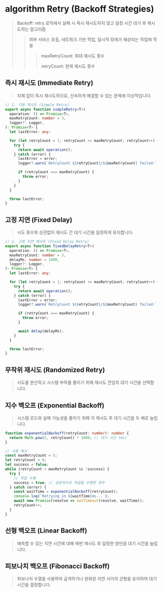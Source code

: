 # algorithm Retry (Backoff Strategies)

> Backoff: retry 로직에서 실패 시 즉시 재시도하지 않고 일정 시간 대기 후 재시도하는 알고리즘
>
> > 외부 서비스 호출, 네트워크 기반 작업, 일시적 장애가 예상되는 작업에 적용
> >
> > > maxRetryCount: 최대 재시도 횟수
> > >
> > > retryCount: 현재 재시도 횟수

## 즉시 재시도 (Immediate Retry)

> 지체 없이 즉시 재시도하므로, 신속하게 해결할 수 있는 문제에 이상적입니다.

```ts
// 1. 기본 재시도 (Simple Retry)
export async function simpleRetry<T>(
  operation: () => Promise<T>,
  maxRetryCount: number = 3,
  logger?: Logger,
): Promise<T> {
  let lastError: any;

  for (let retryCount = 1; retryCount <= maxRetryCount; retryCount++) {
    try {
      return await operation();
    } catch (error) {
      lastError = error;
      logger?.warn(`RetryCount ${retryCount}/${maxRetryCount} failed:`, error.message);

      if (retryCount === maxRetryCount) {
        throw error;
      }
    }
  }

  throw lastError;
}
```

## 고정 지연 (Fixed Delay)

> 시도 횟수와 상관없이 재시도 간 대기 시간을 일정하게 유지합니다.

```ts
// 2. 고정 지연 재시도 (Fixed Delay Retry)
export async function fixedDelayRetry<T>(
  operation: () => Promise<T>,
  maxRetryCount: number = 3,
  delayMs: number = 1000,
  logger?: Logger,
): Promise<T> {
  let lastError: any;

  for (let retryCount = 1; retryCount <= maxRetryCount; retryCount++) {
    try {
      return await operation();
    } catch (error) {
      lastError = error;
      logger?.warn(`RetryCount ${retryCount}/${maxRetryCount} failed:`, error.message);

      if (retryCount === maxRetryCount) {
        throw error;
      }

      await delay(delayMs);
    }
  }

  throw lastError;
}
```

## 무작위 재시도 (Randomized Retry)

> 시도를 분산하고 시스템 부하를 줄이기 위해 재시도 전임의 대기 시간을 선택합니다.

## 지수 백오프 (Exponential Backoff)

> 시스템 로드와 실패 가능성을 줄이기 위해 각 재시도 후 대기 시간을 두 배로 늘립니다.

```ts
function exponentialBackoff(retryCount: number): number {
  return Math.pow(2, retryCount) * 1000; // 대기 시간 (ms)
}

// 사용 예시
const maxRetryCount = 5;
let retryCount = 0;
let success = false;
while (retryCount < maxRetryCount && !success) {
  try {
    // 작업 수행
    success = true; // 성공적으로 작업을 수행한 경우
  } catch (error) {
    const waitTime = exponentialBackoff(retryCount);
    console.log(`Retrying in ${waitTime}ms...`);
    await new Promise(resolve => setTimeout(resolve, waitTime));
    retryCount++;
  }
}
```

## 선형 백오프 (Linear Backoff)

> 예측할 수 있는 지연 시간에 대해 매번 재시도 후 일정한 양만큼 대기 시간을 늘립니다.

## 피보나치 백오프 (Fibonacci Backoff)

> 피보나치 수열을 사용하여 급격하거나 완화된 지연 사이의 균형을 유지하며 대기 시간을 결정합니다.
